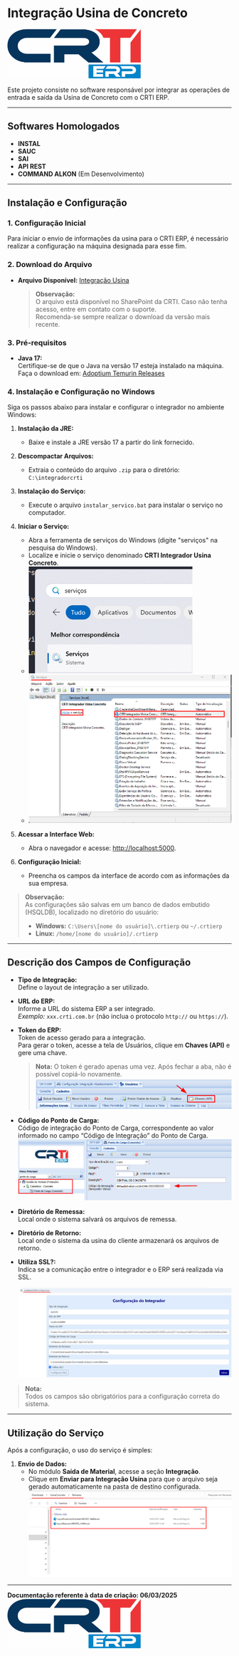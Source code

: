 # Integração Usina de Concreto

<img src="../imagens/logoCrti.jpg" alt="Logo da CRTI" width="300">

Este projeto consiste no software responsável por integrar as operações de entrada e saída da Usina de Concreto com o CRTI ERP.

---

## Softwares Homologados

- **INSTAL**
- **SAUC**
- **SAI**
- **API REST**
- **COMMAND ALKON** (Em Desenvolvimento)

---

## Instalação e Configuração

### 1. Configuração Inicial

Para iniciar o envio de informações da usina para o CRTI ERP, é necessário realizar a configuração na máquina designada para esse fim.

### 2. Download do Arquivo

- **Arquivo Disponível:** [Integração Usina](https://crticombr-my.sharepoint.com/:f:/g/personal/carlos_crti_com_br/Eh4-ALBzhVdGq7UvYpObVzgBCUgO7t5OL3j8TyXXyL1NBA?e=Vhym74)
  > **Observação:**  
  > O arquivo está disponível no SharePoint da CRTI. Caso não tenha acesso, entre em contato com o suporte.  
  > Recomenda-se sempre realizar o download da versão mais recente.

### 3. Pré-requisitos

- **Java 17:**  
  Certifique-se de que o Java na versão 17 esteja instalado na máquina.  
  Faça o download em: [Adoptium Temurin Releases](https://adoptium.net/temurin/releases/?os=windows&package=jre&arch=x64)

### 4. Instalação e Configuração no Windows

Siga os passos abaixo para instalar e configurar o integrador no ambiente Windows:

1. **Instalação da JRE:**
    - Baixe e instale a JRE versão 17 a partir do link fornecido.

2. **Descompactar Arquivos:**
    - Extraia o conteúdo do arquivo `.zip` para o diretório:  
      `C:\integradorcrti`

3. **Instalação do Serviço:**
    - Execute o arquivo `instalar_servico.bat` para instalar o serviço no computador.

4. **Iniciar o Serviço:**
    - Abra a ferramenta de serviços do Windows (digite "serviços" na pesquisa do Windows).
    - Localize e inicie o serviço denominado **CRTI Integrador Usina Concreto**.
    - ![Exemplo de Serviços](servico1.png)
    - ![Exemplo de Serviços 2](servico2.png)

5. **Acessar a Interface Web:**
    - Abra o navegador e acesse: [http://localhost:5000](http://localhost:5000).

6. **Configuração Inicial:**
    - Preencha os campos da interface de acordo com as informações da sua empresa.

> **Observação:**  
> As configurações são salvas em um banco de dados embutido (HSQLDB), localizado no diretório do usuário:
> - **Windows:** `C:\Users\[nome do usuário]\.crtierp` ou `~/.crtierp`
> - **Linux:** `/home/[nome do usuário]/.crtierp`

---

## Descrição dos Campos de Configuração

- **Tipo de Integração:**  
  Define o layout de integração a ser utilizado.

- **URL do ERP:**  
  Informe a URL do sistema ERP a ser integrado.  
  *Exemplo:* `xxx.crti.com.br` (não inclua o protocolo `http://` ou `https://`).

- **Token do ERP:**  
  Token de acesso gerado para a integração.  
  Para gerar o token, acesse a tela de Usuários, clique em **Chaves (API)** e gere uma chave.
  > **Nota:** O token é gerado apenas uma vez. Após fechar a aba, não é possível copiá-lo novamente.  
  ![Token do ERP](token.png)

- **Código do Ponto de Carga:**  
  Código de integração do Ponto de Carga, correspondente ao valor informado no campo “Código de Integração” do Ponto de Carga.  
  ![Código do Ponto de Carga](codigoPontoDeCarga.png)

- **Diretório de Remessa:**  
  Local onde o sistema salvará os arquivos de remessa.

- **Diretório de Retorno:**  
  Local onde o sistema da usina do cliente armazenará os arquivos de retorno.  

- **Utiliza SSL?:**  
  Indica se a comunicação entre o integrador e o ERP será realizada via SSL.  
 
  ![Configuração SSL](ssl.png)

> **Nota:**  
> Todos os campos são obrigatórios para a configuração correta do sistema.

---

## Utilização do Serviço

Após a configuração, o uso do serviço é simples:

1. **Envio de Dados:**
    - No módulo **Saída de Material**, acesse a seção **Integração**.
    - Clique em **Enviar para Integração Usina** para que o arquivo seja gerado automaticamente na pasta de destino configurada.
      ![Envio para Integração](exemploIntegracao.png)

---

**Documentação referente à data de criação: 06/03/2025**
<img src="../imagens/logoCrti.jpg" alt="Logo da CRTI" width="300">
